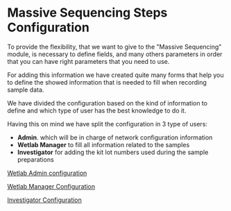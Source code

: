 # Massive Sequencing Steps Configuration

To provide the flexibility, that we want to give to the "Massive Sequencing" module, is necessary to define fields, and many others parameters in order that you can have right parameters that you need to use.

For adding this information we have created quite many forms that help you to define the showed information that is needed to fill when recording sample data.

We have divided the configuration based on the kind of information to define and which type of user has the best knowledge to do it.

Having this on mind we have split the configuration in 3 type of users:

*   **Admin**. which will be in charge of network configuration information
*   **Wetlab Manager** to fill all  information related to the samples
*   **Investigator** for adding the kit lot numbers used during the sample preparations

[Wetlab Admin configuration](adminConfiguration.md)

[Wetlab Manager Configuration](wetlabManagerConfiguration.md)

[Investigator Configuration](investigatorConfiguration.md)
